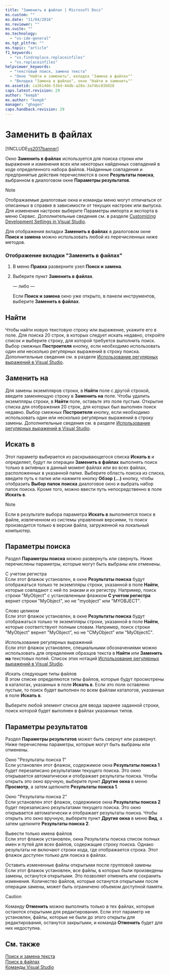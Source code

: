 ```yaml
---
title: "Заменить в файлах | Microsoft Docs"
ms.custom: ""
ms.date: "11/04/2016"
ms.reviewer: ""
ms.suite: ""
ms.technology: 
  - "vs-ide-general"
ms.tgt_pltfrm: ""
ms.topic: "article"
f1_keywords: 
  - "vs.findreplace.replaceinfiles"
  - "vs.replaceinfiles"
helpviewer_keywords: 
  - "текстовый поиск, замена текста"
  - "Окно "Найти и заменить", вкладка "Замена в файлах""
  - "Вкладка "Замена в файлах", окно "Найти и заменить""
ms.assetid: ca361466-53bd-44db-a28a-3a74bc03b028
caps.latest.revision: 29
author: "kempb"
ms.author: "kempb"
manager: "ghogen"
caps.handback.revision: 29
---
```

# Заменить в файлах
[!INCLUDE[vs2017banner](../code-quality/includes/vs2017banner.md)]

Окно **Заменить в файлах** используется для поиска строки или выражения и изменения всех или некоторых найденных совпадений в коде определенного набора файлов.  Найденные совпадения и предпринятые действия перечисляются в окне **Результаты поиска**, выбранном в диалоговом окне **Параметры результатов**.  
  
> [!NOTE]
>  Отображаемые диалоговые окна и команды меню могут отличаться от описанных в справке в зависимости от текущих настроек или выпуска.  Для изменения настроек выберите Параметры импорта и экспорта в меню Сервис.  Дополнительные сведения см. в разделе [Customizing Development Settings in Visual Studio](http://msdn.microsoft.com/ru-ru/22c4debb-4e31-47a8-8f19-16f328d7dcd3).  
  
 Для отображения вкладки **Заменить в файлах** в диалоговом окне **Поиск и замена** можно использовать любой из перечисленных ниже методов.  
  
### Отображение вкладки "Заменить в файлах"  
  
1.  В меню **Правка** разверните узел **Поиск и замена**.  
  
2.  Выберите пункт **Заменить в файлах**.  
  
     — либо —  
  
     Если  **Поиск и замена** окно уже открыто, в панели инструментов, выберите  **Заменить в файлах**.  
  
## Найти  
 Чтобы найти новую текстовую строку или выражение, укажите его в поле.  Для поиска 20 строк, в которых следует искать недавно, откройте список и выберите строку, для которой требуется выполнить поиск.  Выбор смежных  **Построителя** кнопку, если необходимо использовать один или несколько регулярных выражений в строку поиска.  Дополнительные сведения см. в разделе [Использование регулярных выражений в Visual Studio](../ide/using-regular-expressions-in-visual-studio.md).  
  
## Заменить на  
 Для замены экземпляров строки, в  **Найти** поле с другой строкой, введите заменяющую строку в  **Заменить на** поле.  Чтобы удалить экземпляры строки, в  **Найти** поле, оставьте это поле пустым.  Открытие списка для отображения 20 строк, для которых был выполнен поиск недавно.  Выбор смежных  **Построителя** кнопку, если необходимо использовать один или несколько регулярных выражений в строку замены.  Дополнительные сведения см. в разделе [Использование регулярных выражений в Visual Studio](../ide/using-regular-expressions-in-visual-studio.md).  
  
## Искать в  
 Этот параметр выбирается из раскрывающегося списка **Искать в** и определяет, будут ли операции **Заменить в файлах** выполнять поиск только в активных в данный момент файлах или во всех файлах, расположенных в указанной папке.  Выберите область поиска из списка, введите путь к папке или нажмите кнопку  **Обзор \(...\)** кнопку, чтобы отобразить  **Выбор папок поиска** диалоговое окно и выбрать набор папок поиска.  Кроме того, можно ввести путь непосредственно в поле **Искать в**.  
  
> [!NOTE]
>  Если в результате выбора параметра **Искать в** выполняется поиск в файле, извлеченном из системы управления версиями, то поиск производится только в версии файла, загруженной на локальный компьютер.  
  
## Параметры поиска  
 Раздел **Параметры поиска** можно развернуть или свернуть.  Ниже перечислены параметры, которые могут быть выбраны или отменены.  
  
 С учетом регистра  
 Если этот флажок установлен, в окне **Результаты поиска** будут отображаться только те экземпляры строки, указанной в поле **Найти**, которые совпадают с ней по знакам и их регистру.  Например, поиск строки "MyObject" с установленным флажком **С учетом регистра** вернет строки "MyObject", но не "myobject" или "MYOBJECT".  
  
 Слово целиком  
 Если этот флажок установлен, в окне **Результаты поиска** будут отображаться только те экземпляры строки, указанной в поле **Найти**, которые соответствуют полным словам.  Например, поиск строки "MyObject" вернет "MyObject", но не "CMyObject" или "MyObjectC".  
  
 Использование регулярных выражений  
 Если этот флажок установлен, специальными обозначениями можно использовать для определения образцов текста в  **Найти** или  **Заменить на** текстовых полей.  Список этих нотаций [Использование регулярных выражений в Visual Studio](../ide/using-regular-expressions-in-visual-studio.md).  
  
 Искать следующие типы файлов  
 В этом списке определяются типы файлов, которые будут просмотрены в каталогах, указанных в поле **Искать в**.  Если это поле оставлено пустым, то поиск будет выполнен по всем файлам каталогов, указанных в поле **Искать в**.  
  
 Выберите любой элемент списка для ввода заранее заданной строки, поиск которой будет выполнен в файлах указанных типов.  
  
## Параметры результатов  
 Раздел **Параметры результатов** может быть свернут или развернут.  Ниже перечислены параметры, которые могут быть выбраны или отменены.  
  
 Окно "Результаты поиска 1"  
 Если установлен этот флажок, содержимое окна **Результаты поиска 1** будет перезаписано результатами текущего поиска.  Это окно открывается автоматически и отображает результаты поиска.  Чтобы открыть это окно вручную, выберите пункт **Другие окна** в меню **Просмотр**, а затем щелкните **Результаты поиска 1**.  
  
 Окно "Результаты поиска 2"  
 Если установлен этот флажок, содержимое окна **Результаты поиска 2** будет перезаписано результатами текущего поиска.  Это окно открывается автоматически и отображает результаты поиска.  Чтобы открыть это окно вручную, выберите пункт **Другие окна** в меню **Вид**, а затем щелкните **Результаты поиска 2**.  
  
 Вывести только имена файлов  
 Если этот флажок установлен, окна Результаты поиска список полных имен и путей для всех файлов, содержащие строку поиска.  Однако результаты не включают строки кода, где отображается строка.  Этот флажок доступен только для поиска в файлах.  
  
 Оставить измененные файлы открытыми после групповой замены  
 Если этот флажок установлен, все файлы, в которых были произведены замены, останутся открытыми. Это позволяет отменить или сохранить изменения.  Количество файлов, которые останутся открытыми после операции замены, может быть ограничено объемом доступной памяти.  
  
> [!CAUTION]
>  Команду **Отменить** можно выполнить только в тех файлах, которые остаются открытыми для редактирования.  Если этот параметр не установлен, файлы, которые не были до этого открыты для редактирования, останутся закрытыми, и команда **Отменить** будет для них недоступна.  
  
## См. также  
 [Поиск и замена текста](../ide/finding-and-replacing-text.md)   
 [Поиск в файлах](../ide/find-in-files.md)   
 [Команды Visual Studio](../ide/reference/visual-studio-commands.md)